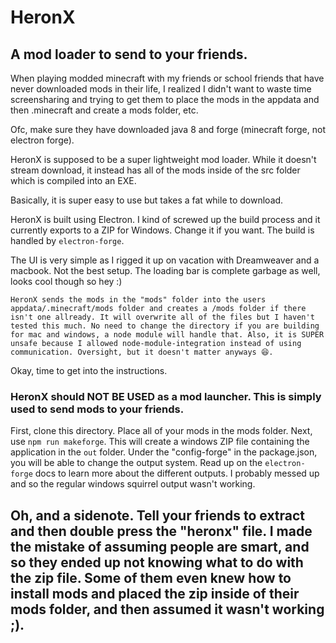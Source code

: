 # HeronX
## A mod loader to send to your friends.

When playing modded minecraft with my friends or school friends that have never downloaded mods in their life, I realized I didn't want to waste time screensharing and trying to get them to place the mods in the appdata and then .minecraft and create a mods folder, etc.

Ofc, make sure they have downloaded java 8 and forge (minecraft forge, not electron forge).

HeronX is supposed to be a super lightweight mod loader.
While it doesn't stream download, it instead has all of the mods inside of the src folder which is compiled into an EXE.

Basically, it is super easy to use but takes a fat while to download.

HeronX is built using Electron. I kind of screwed up the build process and it currently exports to a ZIP for Windows.
Change it if you want. The build is handled by `electron-forge`.

The UI is very simple as I rigged it up on vacation with Dreamweaver and a macbook. Not the best setup.
The loading bar is complete garbage as well, looks cool though so hey :)

`HeronX sends the mods in the "mods" folder into the users appdata/.minecraft/mods folder and creates a /mods folder if there isn't one allready. It will overwrite all of the files but I haven't tested this much. No need to change the directory if you are building for mac and windows, a node module will handle that. Also, it is SUPER unsafe because I allowed node-module-integration instead of using communication. Oversight, but it doesn't matter anyways 😆.`

Okay, time to get into the instructions.

### HeronX should NOT BE USED as a mod launcher. This is simply used to send mods to your friends.

First, clone this directory.
Place all of your mods in the mods folder.
Next, use `npm run makeforge`. This will create a windows ZIP file containing the application in the `out` folder. Under the "config-forge" in the package.json, you will be able to change the output system. Read up on the `electron-forge` docs to learn more about the different outputs. I probably messed up and so the regular windows squirrel output wasn't working.


## Oh, and a sidenote. Tell your friends to extract and then double press the "heronx" file. I made the mistake of assuming people are smart, and so they ended up not knowing what to do with the zip file. Some of them even knew how to install mods and placed the zip inside of their mods folder, and then assumed it wasn't working ;).
